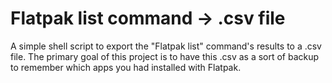 # Flatpak list command -> .csv file
A simple shell script to export the "Flatpak list" command's results to a .csv file. The primary goal of this project is to have this .csv as a sort of backup to remember which apps you had installed with Flatpak.
